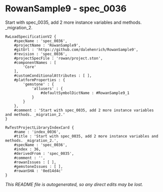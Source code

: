# RowanSample9 - spec_0036
Start with spec_0035, add 2 more instance variables and methods. _migration_2.
```
RwLoadSpecificationV2 {
	#specName : 'spec_0036',
	#projectName : 'RowanSample9',
	#gitUrl : 'https://github.com/dalehenrich/RowanSample9',
	#revision : 'spec_0036',
	#projectSpecFile : 'rowan/project.ston',
	#componentNames : [
		'Core'
	],
	#customConditionalAttributes : [ ],
	#platformProperties : {
		'gemstone' : {
			'allusers' : {
				#defaultSymbolDictName : #RowanSample9_1
			}
		}
	},
	#comment : 'Start with spec_0035, add 2 more instance variables and methods. _migration_2.'
}

RwTestProjectLibraryIndexCard {
	#name : 'index_0036',
	#title : 'Start with spec_0035, add 2 more instance variables and methods. _migration_2.',
	#specName : 'spec_0036',
	#index : 36,
	#derivedFrom : 'spec_0035',
	#comment : '',
	#rowanIssues : [ ],
	#gemstoneIssues : [ ],
	#rowanSHA : '0ed14d4c'
}
```

*This README file is autogenerated, so any direct edits may be lost.*
